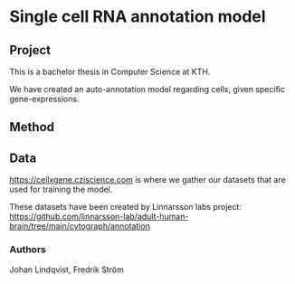 # Single cell RNA annotation model

## Project

This is a bachelor thesis in Computer Science at KTH. 

We have created an auto-annotation model regarding cells, given specific gene-expressions. 

## Method

## Data

https://cellxgene.cziscience.com is where we gather our datasets that are used for training the model.

These datasets have been created by Linnarsson labs project: https://github.com/linnarsson-lab/adult-human-brain/tree/main/cytograph/annotation 

### Authors

Johan Lindqvist, Fredrik Ström
